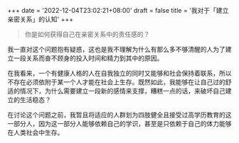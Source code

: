 +++
date = '2022-12-04T23:02:21+08:00'
draft = false
title = '我对于「建立亲密关系」的认知'
+++

> 你是如何获得自己在亲密关系中的责任感的？

我一直对这个问题抱有疑惑，这也是我不理解为什么有那么多不够清醒的人为了建立一段关系而奋不顾身的投入时间和精力到其中的原因。

在我看来，一个有健康人格的人在自我独立的同时又能够和社会保持着联系，所以不存在必须依附于某一个人才能在社会上生存。既然如此，我能够在让自己过的舒适的情况下，为什么需要建立一段新的感情来支撑，糟糕一点的话，来破坏自己建立的生活稳态？

在讨论这个问题之前，我暂且将适应的人群划为四肢健全且接受过高学历教育的这一部分人，因为这一部分人能够依赖自己的学识，甚至是只依赖于自己的体力能够在人类社会中生存。
